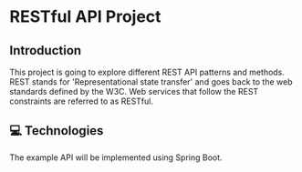 # RESTful API Project
## Introduction
This project is going to explore different REST API patterns and methods. REST stands for 'Representational state transfer' and goes back to the web standards defined by the W3C. Web services that follow the REST constraints are referred to as RESTful.

## 💻 Technologies
The example API will be implemented using Spring Boot.
